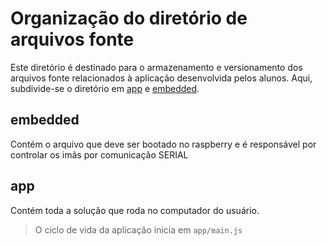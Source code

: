 # Organização do diretório de arquivos fonte

Este diretório é destinado para o armazenamento e versionamento dos arquivos fonte relacionados à aplicação desenvolvida pelos alunos. Aqui, subdivide-se o diretório em [app](./app) e [embedded](./embedded).

## embedded
Contém o arquivo que deve ser bootado no raspberry e é responsável por controlar os imãs por comunicação SERIAL

## app
Contém toda a solução que roda no computador do usuário. 
> O ciclo de vida da aplicação inicia em `app/main.js`
